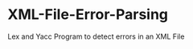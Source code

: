 XML-File-Error-Parsing
======================

Lex and Yacc Program to detect errors in an XML File
